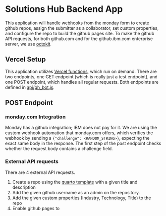 # Solutions Hub Backend App

This application will handle webhooks from the monday form to create github repos, assign the submitter as a collaborator, set custom properties, and configure the repo to build the github pages site. To make the github API requests, for both github.com and for the github.ibm.com enterprise server, we use [octokit](https://github.com/octokit).

## Vercel Setup
This application utilizes [Vercel functions](https://vercel.com/docs/functions), which run on demand. There are two endpoints, one GET endpoint (which is really just a test endpoint), and one POST endpoint, which handles all regular requests. Both endpoints are defined in [api/gh_bot.js](api/gh_bot.js).

## POST Endpoint

### monday.com Integration
Monday has a github integration; IBM does not pay for it. We are using the custom webhook automation that monday.com offers, which verifies the webhook by sending a `{"challenge": <RANDOM_STRING>}`, expecting the exact same body in the response. The first step of the post endpoint checks whether the request body contains a challenge field.

### External API requests
There are 4 external API requests.

1. Create a repo using the [quarto template](https://github.com/ibm-client-engineering/solution-template-quarto) with a given title and description
2. Add the given github username as an admin on the repository.
3. Add the given custom properties (Industry, Technology, Title) to the repo
4. Enable github pages to 